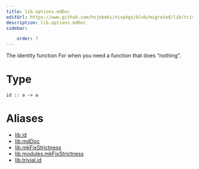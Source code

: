 ```yaml
---
title: lib.options.mdDoc
editUrl: https://www.github.com/hsjobeki/nixpkgs/blob/migrated/lib/trivial.nix#L19C5
description: lib.options.mdDoc
sidebar:

    order: 7
---
```


The identity function
For when you need a function that does “nothing”.

# Type

```
id :: a -> a
```


# Aliases

- [lib.id](/nix-doc-comments/reference/lib/lib-id)
- [lib.mdDoc](/nix-doc-comments/reference/lib/lib-mddoc)
- [lib.mkFixStrictness](/nix-doc-comments/reference/lib/lib-mkfixstrictness)
- [lib.modules.mkFixStrictness](/nix-doc-comments/reference/lib/modules/lib-modules-mkfixstrictness)
- [lib.trivial.id](/nix-doc-comments/reference/lib/trivial/lib-trivial-id)


